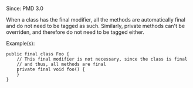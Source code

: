 Since: PMD 3.0

When a class has the final modifier, all the methods are automatically final and do not need to be
tagged as such. Similarly, private methods can't be overriden, and therefore do not need to be tagged either.

Example(s):
```
public final class Foo {
    // This final modifier is not necessary, since the class is final
    // and thus, all methods are final
    private final void foo() {
    }
}
```
